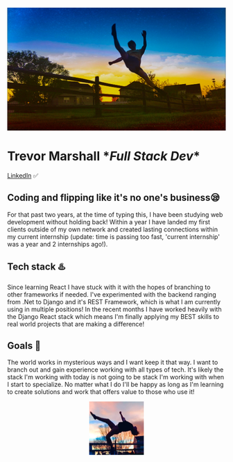 ![Trevor Kicking and doing martial arts](https://github.com/Trev-Marshall/Trev-Marshall/blob/main/kickin_dude.JPEG?raw=True)

# Trevor Marshall \**Full Stack Dev*\*
[LinkedIn](https://www.linkedin.com/in/trevor-marshall-0b17121b2/) ✅
## Coding and flipping like it's no one's business😪
For that past two years, at the time of typing this, I have been studying web development without holding back! Within a year I have landed my first clients outside of my own network and created lasting connections within my current internship (update: time is passing too fast, 'current internship' was a year and 2 internships ago!).
## Tech stack ♨️
Since learning React I have stuck with it with the hopes of branching to other frameworks if needed. I've experimented with the backend ranging from .Net to Django and it's REST Framework, which is what I am currently using in multiple positions! 
In the recent months I have worked heavily with the Django React stack which means I'm finally applying my BEST skills to real world projects that are making a difference!
## Goals 💯
The world works in mysterious ways and I want keep it that way. I want to branch out and gain experience working with all types of tech. It's likely the stack I'm working with today is not going to be stack I'm working with when I start to specialize. No matter what I do I'll be happy as long as I'm learning to create solutions and work that offers value to those who use it!

<p align="center" width="100%">
    <img width="25%" src="https://github.com/Trev-Marshall/Trev-Marshall/blob/main/flippin_dude.png?raw=True"> 
</p>

